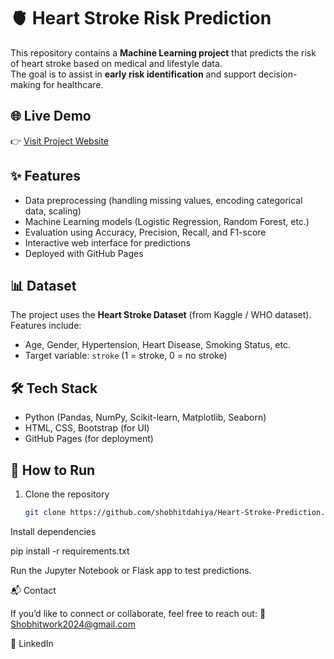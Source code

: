 # 🫀 Heart Stroke Risk Prediction

This repository contains a **Machine Learning project** that predicts the risk of heart stroke based on medical and lifestyle data.  
The goal is to assist in **early risk identification** and support decision-making for healthcare.  

## 🌐 Live Demo
👉 [Visit Project Website](https://shobhitdahiya.github.io/Heart-Stroke-Prediction/)  

## ✨ Features
- Data preprocessing (handling missing values, encoding categorical data, scaling)  
- Machine Learning models (Logistic Regression, Random Forest, etc.)  
- Evaluation using Accuracy, Precision, Recall, and F1-score  
- Interactive web interface for predictions  
- Deployed with GitHub Pages  

## 📊 Dataset
The project uses the **Heart Stroke Dataset** (from Kaggle / WHO dataset).  
Features include:  
- Age, Gender, Hypertension, Heart Disease, Smoking Status, etc.  
- Target variable: `stroke` (1 = stroke, 0 = no stroke)  

## 🛠️ Tech Stack
- Python (Pandas, NumPy, Scikit-learn, Matplotlib, Seaborn)  
- HTML, CSS, Bootstrap (for UI)  
- GitHub Pages (for deployment)  

## 🚀 How to Run
1. Clone the repository  
   ```bash
   git clone https://github.com/shobhitdahiya/Heart-Stroke-Prediction.git
Install dependencies

pip install -r requirements.txt


Run the Jupyter Notebook or Flask app to test predictions.

📬 Contact

If you’d like to connect or collaborate, feel free to reach out:
📧 Shobhitwork2024@gmail.com

🔗 LinkedIn


